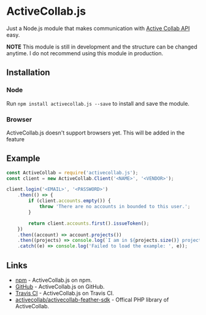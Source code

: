 # ActiveCollab.js
Just a Node.js module that makes communication with [Active Collab API](https://developers.activecollab.com/api-documentation/) easy.

**NOTE** This module is still in development and the structure can be changed anytime. I do not recommend using this module in production.

## Installation

### Node
Run `npm install activecollab.js --save` to install and save the module.

### Browser
ActiveCollab.js doesn't support browsers yet. This will be added in the feature

## Example
```javascript
const ActiveCollab = require('activecollab.js');
const client = new ActiveCollab.Client('<NAME>', '<VENDOR>');

client.login('<EMAIL>', '<PASSWORD>')
    .then(() => {
        if (client.accounts.empty()) {
            throw 'There are no accounts in bounded to this user.';
        }

        return client.accounts.first().issueToken();
    })
    .then((account) => account.projects())
    .then((projects) => console.log(`I am in ${projects.size()} project(s)! The names are: ${projects.map((project) => project.name).join(', ')}`))
    .catch((e) => console.log('Failed to load the example: ', e));
```

## Links
- [npm](https://www.npmjs.com/package/activecollab.js) - ActiveCollab.js on npm.
- [GitHub](https://github.com/gerardsmit/activecollab.js) - ActiveCollab.js on GitHub.
- [Travis CI](https://travis-ci.org/gerardsmit/ActiveCollab.js) - ActiveCollab.js on Travis CI.
- [activecollab/activecollab-feather-sdk](https://github.com/activecollab/activecollab-feather-sdk) - Offical PHP library of ActiveCollab.
